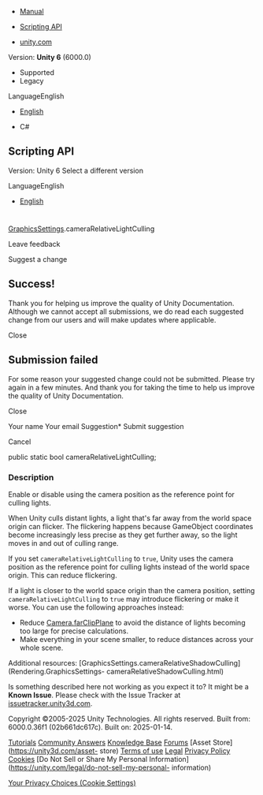 [ ]()

  * [Manual](../Manual/index.html)
  * [Scripting API](../ScriptReference/index.html)

  * [unity.com](https://unity.com/)

Version: **Unity 6** (6000.0)

  * Supported
  * Legacy

LanguageEnglish

  * [English]()

  * C#

[ ](https://docs.unity3d.com)

## Scripting API

Version: Unity 6 Select a different version

LanguageEnglish

  * [English]()

#
[GraphicsSettings](Rendering.GraphicsSettings.html).cameraRelativeLightCulling

Leave feedback

Suggest a change

## Success!

Thank you for helping us improve the quality of Unity Documentation. Although
we cannot accept all submissions, we do read each suggested change from our
users and will make updates where applicable.

Close

## Submission failed

For some reason your suggested change could not be submitted. Please <a>try
again</a> in a few minutes. And thank you for taking the time to help us
improve the quality of Unity Documentation.

Close

Your name Your email Suggestion* Submit suggestion

Cancel

[ ]()

public static bool cameraRelativeLightCulling;

### Description

Enable or disable using the camera position as the reference point for culling
lights.

When Unity culls distant lights, a light that's far away from the world space
origin can flicker. The flickering happens because GameObject coordinates
become increasingly less precise as they get further away, so the light moves
in and out of culling range.  
  
If you set `cameraRelativeLightCulling` to `true`, Unity uses the camera
position as the reference point for culling lights instead of the world space
origin. This can reduce flickering.  
  
If a light is closer to the world space origin than the camera position,
setting `cameraRelativeLightCulling` to `true` may introduce flickering or
make it worse. You can use the following approaches instead:

  * Reduce [Camera.farClipPlane](Camera-farClipPlane.html) to avoid the distance of lights becoming too large for precise calculations.
  * Make everything in your scene smaller, to reduce distances across your whole scene.

Additional resources:
[GraphicsSettings.cameraRelativeShadowCulling](Rendering.GraphicsSettings-
cameraRelativeShadowCulling.html)

Is something described here not working as you expect it to? It might be a
**Known Issue**. Please check with the Issue Tracker at
[issuetracker.unity3d.com](https://issuetracker.unity3d.com).

Copyright ©2005-2025 Unity Technologies. All rights reserved. Built from:
6000.0.36f1 (02b661dc617c). Built on: 2025-01-14.

[Tutorials](https://unity3d.com/learn) [Community
Answers](https://answers.unity3d.com) [Knowledge
Base](https://support.unity3d.com/hc/en-us)
[Forums](https://forum.unity3d.com) [Asset Store](https://unity3d.com/asset-
store) [Terms of use](https://docs.unity3d.com/Manual/TermsOfUse.html)
[Legal](https://unity.com/legal) [Privacy
Policy](https://unity.com/legal/privacy-policy)
[Cookies](https://unity.com/legal/cookie-policy) [Do Not Sell or Share My
Personal Information](https://unity.com/legal/do-not-sell-my-personal-
information)

[Your Privacy Choices (Cookie Settings)](javascript:void\(0\);)

